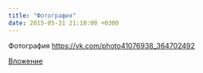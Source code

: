 ```yaml
---
title: "Фотография"
date: 2015-05-31 21:10:00 +0300
---
```


Фотография
https://vk.com/photo41076938_364702492

[Вложение](https://vk.com/photo41076938_364702492)

